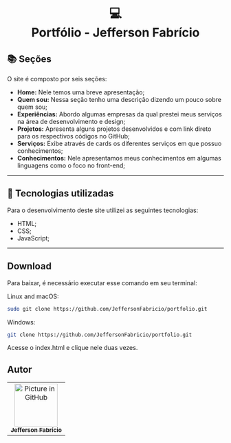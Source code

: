<h1 align="center">
  💻<br>Portfólio - Jefferson Fabrício
</h1>

## 📚 Seções

O site é composto por seis seções:

- **Home:** Nele temos uma breve apresentação;
- **Quem sou:** Nessa seção tenho uma descrição dizendo um pouco sobre quem sou;
- **Experiências:** Abordo algumas empresas da qual prestei meus serviços na área de desenvolvimento e design;
- **Projetos:** Apresenta alguns projetos desenvolvidos e com link direto para os respectivos códigos no GitHub;
- **Serviços:** Exibe através de cards os diferentes serviços em que possuo conhecimentos;
- **Conhecimentos:** Nele apresentamos meus conhecimentos em algumas linguagens como o foco no front-end;

---

## 💼 Tecnologias utilizadas

Para o desenvolvimento deste site utilizei as seguintes tecnologias:

- HTML;
- CSS;
- JavaScript;

---

## Download

Para baixar, é necessário executar esse comando em seu terminal:

Linux and macOS:

```bash
sudo git clone https://github.com/JeffersonFabricio/portfolio.git
```

Windows:

```bash
git clone https://github.com/JeffersonFabricio/portfolio.git
```

Acesse o index.html e clique nele duas vezes.

<h2> Autor</h2>

<table>
  <tr>
    <td align="center">
      <a href="https://github.com/JeffersonFabricio">
        <img src="https://avatars.githubusercontent.com/u/28982240?v=4" width="100px;" alt="Picture in GitHub"/><br>
        <sub>
          <b>Jefferson Fabrício</b>
        </sub>
      </a>
    </td>
  </tr>
</table>